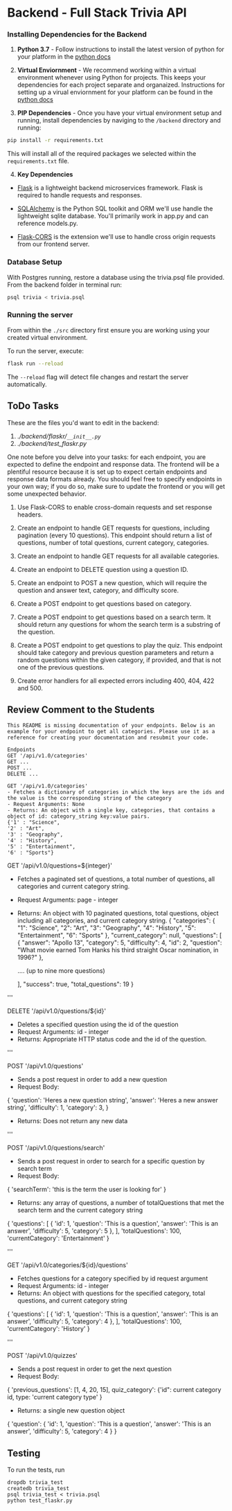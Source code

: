 # Backend - Full Stack Trivia API 

### Installing Dependencies for the Backend

1. **Python 3.7** - Follow instructions to install the latest version of python for your platform in the [python docs](https://docs.python.org/3/using/unix.html#getting-and-installing-the-latest-version-of-python)


2. **Virtual Enviornment** - We recommend working within a virtual environment whenever using Python for projects. This keeps your dependencies for each project separate and organaized. Instructions for setting up a virual enviornment for your platform can be found in the [python docs](https://packaging.python.org/guides/installing-using-pip-and-virtual-environments/)


3. **PIP Dependencies** - Once you have your virtual environment setup and running, install dependencies by naviging to the `/backend` directory and running:
```bash
pip install -r requirements.txt
```
This will install all of the required packages we selected within the `requirements.txt` file.


4. **Key Dependencies**
 - [Flask](http://flask.pocoo.org/)  is a lightweight backend microservices framework. Flask is required to handle requests and responses.

 - [SQLAlchemy](https://www.sqlalchemy.org/) is the Python SQL toolkit and ORM we'll use handle the lightweight sqlite database. You'll primarily work in app.py and can reference models.py. 

 - [Flask-CORS](https://flask-cors.readthedocs.io/en/latest/#) is the extension we'll use to handle cross origin requests from our frontend server. 

### Database Setup
With Postgres running, restore a database using the trivia.psql file provided. From the backend folder in terminal run:
```bash
psql trivia < trivia.psql
```

### Running the server

From within the `./src` directory first ensure you are working using your created virtual environment.

To run the server, execute:

```bash
flask run --reload
```

The `--reload` flag will detect file changes and restart the server automatically.

## ToDo Tasks
These are the files you'd want to edit in the backend:

1. *./backend/flaskr/`__init__.py`*
2. *./backend/test_flaskr.py*


One note before you delve into your tasks: for each endpoint, you are expected to define the endpoint and response data. The frontend will be a plentiful resource because it is set up to expect certain endpoints and response data formats already. You should feel free to specify endpoints in your own way; if you do so, make sure to update the frontend or you will get some unexpected behavior. 

1. Use Flask-CORS to enable cross-domain requests and set response headers. 


2. Create an endpoint to handle GET requests for questions, including pagination (every 10 questions). This endpoint should return a list of questions, number of total questions, current category, categories. 


3. Create an endpoint to handle GET requests for all available categories. 


4. Create an endpoint to DELETE question using a question ID. 


5. Create an endpoint to POST a new question, which will require the question and answer text, category, and difficulty score. 


6. Create a POST endpoint to get questions based on category. 


7. Create a POST endpoint to get questions based on a search term. It should return any questions for whom the search term is a substring of the question. 


8. Create a POST endpoint to get questions to play the quiz. This endpoint should take category and previous question parameters and return a random questions within the given category, if provided, and that is not one of the previous questions. 


9. Create error handlers for all expected errors including 400, 404, 422 and 500. 



## Review Comment to the Students
```
This README is missing documentation of your endpoints. Below is an example for your endpoint to get all categories. Please use it as a reference for creating your documentation and resubmit your code. 

Endpoints
GET '/api/v1.0/categories'
GET ...
POST ...
DELETE ...

GET '/api/v1.0/categories'
- Fetches a dictionary of categories in which the keys are the ids and the value is the corresponding string of the category
- Request Arguments: None
- Returns: An object with a single key, categories, that contains a object of id: category_string key:value pairs. 
{'1' : "Science",
'2' : "Art",
'3' : "Geography",
'4' : "History",
'5' : "Entertainment",
'6' : "Sports"}

```
GET '/api/v1.0/questions=${integer}'
- Fetches a paginated set of questions, a total number of questions, all categories and current category string.
- Request Arguments: page - integer
- Returns: An object with 10 paginated questions, total questions, object including all categories, and current category string.
{
  "categories": {
    "1": "Science", 
    "2": "Art", 
    "3": "Geography", 
    "4": "History", 
    "5": "Entertainment", 
    "6": "Sports"
  }, 
  "current_category": null, 
  "questions": [
    {
      "answer": "Apollo 13", 
      "category": 5, 
      "difficulty": 4, 
      "id": 2, 
      "question": "What movie earned Tom Hanks his third straight Oscar nomination, in 1996?"
    }, 

    .... (up to nine more questions)

  ], 
  "success": true, 
  "total_questions": 19
}

'''

DELETE '/api/v1.0/questions/${id}'

- Deletes a specified question using the id of the question
- Request Arguments: id - integer
- Returns: Appropriate HTTP status code and the id of the question.

'''

POST '/api/v1.0/questions'

- Sends a post request in order to add a new question
- Request Body:

{
    'question':  'Heres a new question string',
    'answer':  'Heres a new answer string',
    'difficulty': 1,
    'category': 3,
}
- Returns: Does not return any new data

'''

POST '/api/v1.0/questions/search'

- Sends a post request in order to search for a specific question by search term
- Request Body:

{
    'searchTerm': 'this is the term the user is looking for'
}

- Returns: any array of questions, a number of totalQuestions that met the search term and the current category string

{
    'questions': [
        {
            'id': 1,
            'question': 'This is a question',
            'answer': 'This is an answer',
            'difficulty': 5,
            'category': 5
        },
    ],
    'totalQuestions': 100,
    'currentCategory': 'Entertainment'
}

'''

GET '/api/v1.0/categories/${id}/questions'

- Fetches questions for a category specified by id request argument
- Request Arguments: id - integer
- Returns: An object with questions for the specified category, total questions, and current category string

{
    'questions': [
        {
            'id': 1,
            'question': 'This is a question',
            'answer': 'This is an answer',
            'difficulty': 5,
            'category': 4
        },
    ],
    'totalQuestions': 100,
    'currentCategory': 'History'
}

'''

POST '/api/v1.0/quizzes'

- Sends a post request in order to get the next question
- Request Body:

{
    'previous_questions': [1, 4, 20, 15],
    quiz_category': {'id": current category id, type: 'current category type'
 }

- Returns: a single new question object

{
    'question': {
        'id': 1,
        'question': 'This is a question',
        'answer': 'This is an answer',
        'difficulty': 5,
        'category': 4
    }
}


## Testing
To run the tests, run
```
dropdb trivia_test
createdb trivia_test
psql trivia_test < trivia.psql
python test_flaskr.py
```
